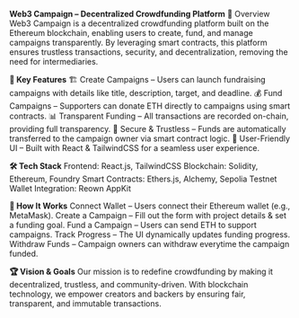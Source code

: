 **Web3 Campaign – Decentralized Crowdfunding Platform**
🚀 Overview
Web3 Campaign is a decentralized crowdfunding platform built on the Ethereum blockchain, enabling users to create, fund, and manage campaigns transparently. By leveraging smart contracts, this platform ensures trustless transactions, security, and decentralization, removing the need for intermediaries.

**🎯 Key Features**
🏗 Create Campaigns – Users can launch fundraising campaigns with details like title, description, target, and deadline.
💰 Fund Campaigns – Supporters can donate ETH directly to campaigns using smart contracts.
📊 Transparent Funding – All transactions are recorded on-chain, providing full transparency.
🔐 Secure & Trustless – Funds are automatically transferred to the campaign owner via smart contract logic.
🎨 User-Friendly UI – Built with React & TailwindCSS for a seamless user experience.

**🛠 Tech Stack**
Frontend: React.js, TailwindCSS
Blockchain: Solidity, Ethereum, Foundry
Smart Contracts: Ethers.js, Alchemy, Sepolia Testnet
Wallet Integration: Reown AppKit

**📌 How It Works**
Connect Wallet – Users connect their Ethereum wallet (e.g., MetaMask).
Create a Campaign – Fill out the form with project details & set a funding goal.
Fund a Campaign – Users can send ETH to support campaigns.
Track Progress – The UI dynamically updates funding progress.
Withdraw Funds – Campaign owners can withdraw everytime the campaign funded.

**🏆 Vision & Goals**
Our mission is to redefine crowdfunding by making it decentralized, trustless, and community-driven. With blockchain technology, we empower creators and backers by ensuring fair, transparent, and immutable transactions.
